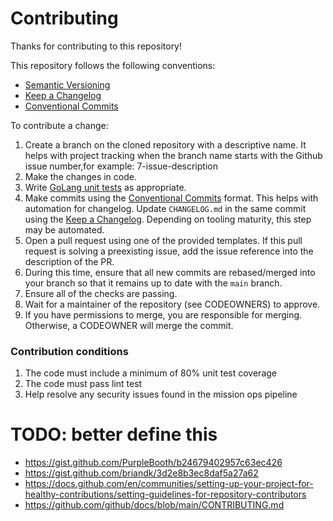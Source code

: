# Contributing

Thanks for contributing to this repository!

This repository follows the following conventions:

* [Semantic Versioning](https://semver.org/)
* [Keep a Changelog](https://keepachangelog.com/)
* [Conventional Commits](https://www.conventionalcommits.org/)

To contribute a change:

1. Create a branch on the cloned repository with a descriptive name. It helps with project tracking when the branch name starts with the Github issue number,for example: 7-issue-description
2. Make the changes in code.
3. Write [GoLang unit tests](https://golang.org/doc/tutorial/add-a-test) as appropriate.
4. Make commits using the [Conventional Commits](https://www.conventionalcommits.org/) format. This helps with automation for changelog. Update `CHANGELOG.md` in the same commit using the [Keep a Changelog](https://keepachangelog.com). Depending on tooling maturity, this step may be automated.
5. Open a pull request using one of the provided templates. If this pull request is solving a preexisting issue, add the issue reference into the description of the PR.
6. During this time, ensure that all new commits are rebased/merged into your branch so that it remains up to date with the `main` branch.
7. Ensure all of the checks are passing.
8. Wait for a maintainer of the repository (see CODEOWNERS) to approve.
9. If you have permissions to merge, you are responsible for merging. Otherwise, a CODEOWNER will merge the commit.

### Contribution conditions

1. The code must include a minimum of 80% unit test coverage
1. The code must pass lint test
1. Help resolve any security issues found in the mission ops pipeline


# TODO: better define this

* https://gist.github.com/PurpleBooth/b24679402957c63ec426
* https://gist.github.com/briandk/3d2e8b3ec8daf5a27a62
* https://docs.github.com/en/communities/setting-up-your-project-for-healthy-contributions/setting-guidelines-for-repository-contributors
* https://github.com/github/docs/blob/main/CONTRIBUTING.md
